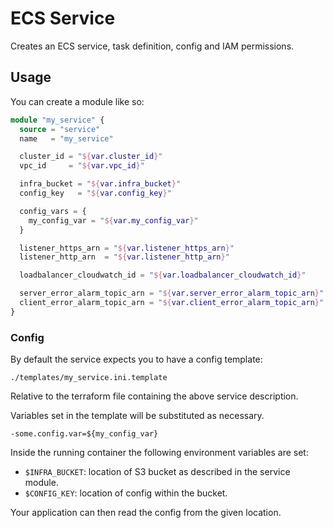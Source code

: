 # ECS Service

Creates an ECS service, task definition, config and IAM permissions.

## Usage

You can create a module like so:

```tf
module "my_service" {
  source = "service"
  name   = "my_service"

  cluster_id = "${var.cluster_id}"
  vpc_id     = "${var.vpc_id}"

  infra_bucket = "${var.infra_bucket}"
  config_key   = "${var.config_key}"

  config_vars = {
    my_config_var = "${var.my_config_var}"
  }

  listener_https_arn = "${var.listener_https_arn}"
  listener_http_arn  = "${var.listener_http_arn}"

  loadbalancer_cloudwatch_id = "${var.loadbalancer_cloudwatch_id}"

  server_error_alarm_topic_arn = "${var.server_error_alarm_topic_arn}"
  client_error_alarm_topic_arn = "${var.client_error_alarm_topic_arn}"
}
```

### Config

By default the service expects you to have a config template:

 `./templates/my_service.ini.template`

Relative to the terraform file containing the above service description.

Variables set in the template will be substituted as necessary.

 ```
 -some.config.var=${my_config_var}
 ```

 Inside the running container the following environment variables are set:

 - `$INFRA_BUCKET`: location of S3 bucket as described in the service module.
 - `$CONFIG_KEY`: location of config within the bucket.

Your application can then read the config from the given location.